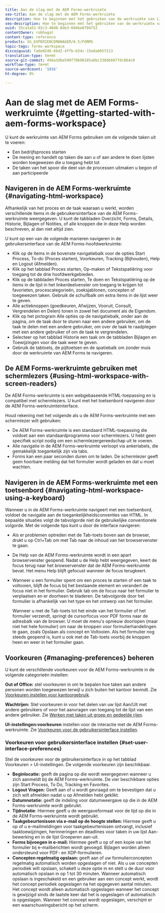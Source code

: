 ```yaml
---
title: Aan de slag met de AEM Forms-werkruimte
seo-title: Aan de slag met de AEM Forms-werkruimte
description: Hoe te beginnen met het gebruiken van de werkruimte van LiveCycle AEM Forms om uw bedrijfsautomatiseringsprocessen te beheren.
seo-description: Hoe te beginnen met het gebruiken van de werkruimte van LiveCycle AEM Forms om uw bedrijfsautomatiseringsprocessen te beheren.
uuid: 35ca1a51-92c3-40d8-8de3-604be8704752
contentOwner: robhagat
content-type: reference
products: SG_EXPERIENCEMANAGER/6.5/FORMS
topic-tags: forms-workspace
discoiquuid: fa6e0246-6bd2-4ffb-b54c-15eda605f213
translation-type: tm+mt
source-git-commit: 49da3dbe590f70b98185a6bc330db6077dc864c0
workflow-type: tm+mt
source-wordcount: '1016'
ht-degree: 0%

---
```



# Aan de slag met de AEM Forms-werkruimte {#getting-started-with-aem-forms-workspace}

U kunt de werkruimte van AEM Forms gebruiken om de volgende taken uit te voeren:

* Een bedrijfsproces starten
* De mening en handelt op taken die aan u of aan andere te doen lijsten worden toegewezen die u toegang hebt tot
* De taken van het spoor die deel van de processen uitmaken u begon of aan participeerde

## Navigeren in de AEM Forms-werkruimte {#navigating-html-workspace}

Afhankelijk van het proces en de taak waaraan u werkt, worden verschillende items in de gebruikersinterface van de AEM Forms-werkruimte weergegeven. U kunt de tabbladen Overzicht, Forms, Details, Historie, Bijlagen of Notities, of alle knoppen die in deze Help worden beschreven, al dan niet altijd zien.

U kunt op een van de volgende manieren navigeren in de gebruikersinterface van de AEM Forms-hoofdwerkruimte:

* Klik op de items in de bovenste navigatiebalk voor de opties Start Process, To-do (Proces starten), Voorkeuren, Tracking (Bijhouden), Help en Logout (Afmelden).
* Klik op het tabblad Proces starten, Op-maken of Tekstspatiëring voor toegang tot de drie hoofdwerkgebieden.
* Klik op de tabbladen Proces starten, Te doen en Tekstspatiëring op de items in de lijst in het linkerdeelvenster om toegang te krijgen tot favorieten, procescategorieën, zoeksjablonen, concepten of toegewezen taken. Gebruik de schuifbalk om extra items in de lijst weer te geven.
* Alle actieknoppen (goedkeuren, Afwijzen, Vooruit, Consult, Vergrendelen en Delen) tonen in zowel het document als de Eigendom.
* Klik op het pictogram Alle opties op de navigatiebalk, onder aan de pagina, om de taak door te sturen naar een andere gebruiker, om de taak te delen met een andere gebruiker, om over de taak te raadplegen met een andere gebruiker of om de taak te vergrendelen.
* Selecteer op het tabblad Historie een taak om de tabbladen Bijlagen en Toewijzingen voor die taak weer te geven.
* Gebruik de tabtoets, de pijltoetsen en de spatiebalk om zonder muis door de werkruimte van AEM Forms te navigeren.

## De AEM Forms-werkruimte gebruiken met schermlezers {#using-html-workspace-with-screen-readers}

De AEM Forms-werkruimte is een webgebaseerde HTML-toepassing en is compatibel met schermlezers. U kunt met het toetsenbord navigeren door de AEM Forms-werkruimteinterface.

Houd rekening met het volgende als u de AEM Forms-werkruimte met een schermlezer wilt gebruiken:

* De AEM Forms-werkruimte is een standaard HTML-toepassing die voldoet aan een standaardprogramma voor schermlezers. U hebt geen specifiek script nodig om een schermlezergereedschap uit te voeren.
* Alle navigatie in de AEM Forms-werkruimte verloopt via ankerlabels, die gemakkelijk toegankelijk zijn via tabs.
* Forms kan een paar seconden duren om te laden. De schermlezer geeft geen hoorbare melding dat het formulier wordt geladen en dat u moet wachten.

## Navigeren in de AEM Forms-werkruimte met een toetsenbord {#navigating-html-workspace-using-a-keyboard}

Wanneer u in de AEM Forms-werkruimte navigeert met een toetsenbord, voldoet de navigatie aan de toegankelijkheidsconventies van HTML. In bepaalde situaties volgt de tabvolgorde niet de gebruikelijke conventionele volgorde. Met de volgende tips kunt u door de interface navigeren:

* Als er problemen optreden met de Tab-toets boven aan de browser, drukt u op Ctrl+Tab om met Tab naar de inhoud van het browservenster te gaan.
* De Help van de AEM Forms-werkruimte wordt in een apart browservenster geopend. Nadat u de Help hebt weergegeven, keert de focus terug naar het browservenster dat de AEM Forms-werkruimte bevat. Het menu Help blijft gefocust wanneer de focus terugkeert.
* Wanneer u een formulier opent om een proces te starten of een taak te voltooien, blijft de focus bij het bestaande element en verandert de focus niet in het formulier. Gebruik tab om de focus naar het formulier te verplaatsen en er doorheen te bladeren. De tabvolgorde door het formulier is afhankelijk van het type en het ontwerp van het formulier.

   Wanneer u met de Tab-toets tot het einde van het formulier of het formulier verzendt, springt de cursorfocus voor PDF forms naar de adresbalk van de browser. U moet de menu&#39;s opnieuw doorlopen (maar niet het hele formulier) om naar de knoppen voor formulierhandelingen te gaan, zoals Opslaan als concept en Voltooien. Als het formulier nog steeds geopend is, kunt u ook met de Tab-toets voorbij de knoppen heen en weer in het formulier gaan.

## Voorkeuren {#managing-preferences} beheren

U kunt de verschillende voorkeuren voor de AEM Forms-werkruimte in de volgende categorieën instellen:

**Out of Office:** stel voorkeuren in om te bepalen hoe taken aan andere personen worden toegewezen terwijl u zich buiten het kantoor bevindt. Zie [Voorkeuren instellen voor kantoorgebruik](todo-lists.md#setting-out-of-office-preferences).

**Wachtrijen:** Stel voorkeuren in voor het delen van uw lijst Aan/Uit met andere gebruikers of voor het aanvragen van toegang tot de lijst van een andere gebruiker. Zie [Werken met taken uit groep en gedeelde rijen](todo-lists.md#working-with-tasks-from-group-and-shared-queues).

**UI-instellingen:voorkeuren** instellen voor de interactie met de AEM Forms-werkruimte. Zie [Voorkeuren voor de gebruikersinterface instellen](#set-user-interface-preferences).

### Voorkeuren voor gebruikersinterface instellen {#set-user-interface-preferences}

Stel de voorkeuren voor de gebruikersinterface in op het tabblad Voorkeuren > UI-instellingen. De volgende voorkeuren zijn beschikbaar.

* **Beginlocatie:** geeft de pagina op die wordt weergegeven wanneer u zich aanmeldt bij de AEM Forms-werkruimte. De vier beschikbare opties zijn Start Process, To Do, Tracking en Favorites.
* **Logout Vragen:** Geeft aan of u wordt gevraagd om te bevestigen dat u zich wilt afmelden nadat u op Afmelden hebt geklikt.
* **Datumnotatie:** geeft de indeling voor datumweergave op die in de AEM Forms-werkruimte wordt gebruikt.
* **Tijdnotatie**: Hiermee geeft u de weergaveformaat voor de tijd op die in de AEM Forms-werkruimte wordt gebruikt.
* **Taakgebeurtenissen via e-mail op de hoogte stellen:** Hiermee geeft u op of u e-mailmeldingen voor taakgebeurtenissen ontvangt, inclusief taaktoewijzingen, herinneringen en deadlines voor taken in uw lijst Aan-bewerking en in de lijst Groeperen aan-uit.
* **Forms bijvoegen in e-mail:** Hiermee geeft u op of een kopie van het formulier bij e-mailberichten wordt gevoegd. Bijlagen worden alleen ondersteund voor PDF- en XDP-formulieren.
* **Concepten regelmatig opslaan:** geeft aan of uw formulierconcepten regelmatig automatisch worden opgeslagen of niet. Als u uw concepten periodiek wilt opslaan, schakelt u deze optie in en stelt u de duur voor automatisch opslaan in op 1 tot 30 minuten. Wanneer automatisch opslaan is ingeschakeld en een gebruiker aan een concept werkt, wordt het concept periodiek opgeslagen na het opgegeven aantal minuten. Het concept wordt alleen automatisch opgeslagen wanneer het concept is gewijzigd sinds de laatste keer dat het is opgeslagen of automatisch is opgeslagen. Wanneer het concept wordt opgeslagen, verschijnt er een waarschuwingsbericht op het scherm.
